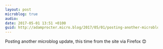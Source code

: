 ```yaml
---
layout: post
microblog: true
audio: 
date: 2017-05-01 13:51 +0100
guid: http://adamprocter.micro.blog/2017/05/01/posting-another-microblog.html
---
```

Posting another microblog update, this time from the site via Firefox 😊
